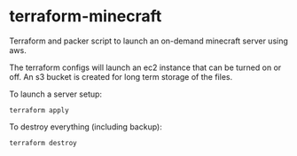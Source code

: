 # terraform-minecraft
Terraform and packer script to launch an on-demand minecraft server using aws.

The terraform configs will launch an ec2 instance that can be turned on or off. An s3 bucket is created 
for long term storage of the files. 

To launch a server setup:
```
terraform apply
```

To destroy everything (including backup):
```
terraform destroy
```